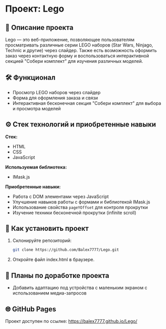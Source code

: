 # Проект: Lego

## 📄 Описание проекта
Lego — это веб-приложение, позволяющее пользователям просматривать различные серии LEGO наборов (Star Wars, Ninjago, Technic и другие) через слайдер. Также есть возможность оформить заказ через контактную форму и воспользоваться интерактивной секцией "Собери комплект" для изучения различных моделей.

## 🛠️ Функционал
- Просмотр LEGO наборов через слайдер
- Форма для оформления заказа и связи
- Интерактивная бесконечная секция "Собери комплект" для выбора и просмотра моделей

## :gear: Стек технологий и приобретенные навыки

**Стек:**
- HTML
- CSS
- JavaScript

**Используемая библиотека:** 
- IMask.js

**Приобретенные навыки:**
- Работа с DOM элементами через JavaScript
- Улучшение навыков работы с формами и библиотекой IMask.js
- Использование свойства `pageYOffset` для контроля прокрутки
- Изучение техники бесконечной прокрутки (infinite scroll)

## 🚀 Как установить проект

1. Склонируйте репозиторий:
   ```bash
   git clone https://github.com/Balex7777/Lego.git
   ```
2. Откройте файл index.html в браузере.

## :bookmark_tabs: **Планы по доработке проекта**
 - Добавить адаптацию под устройства с маленьким экраном с использованием медиа-запросов

## 🌐 **GitHub Pages**
Проект доступен по ссылке:
https://balex7777.github.io/Lego/
